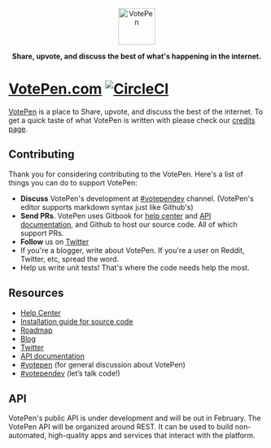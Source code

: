 <p align="center">
  <p align="center">
    <img src="https://cdn.jsdelivr.net/npm/cdn-votepen@1.0.0/imgs/votepen.png" alt="VotePen" height="72"
  </p>
  <p align="center">
    <b>
      Share, upvote, and discuss the best of what's happening in the internet.
    </b>
  </p>
</p>

# [VotePen.com](https://votepen.com) [![CircleCI](https://circleci.com/gh/VotePen/Platform/tree/master.svg?style=svg)](https://circleci.com/gh/VotePen/Platform/tree/master)

[VotePen](https://votepen.com) is a place to Share, upvote, and discuss the best of the internet. To get a quick taste of what VotePen is written with please check our [credits page](https://votepen.com/credits).

## Contributing

Thank you for considering contributing to the VotePen. Here's a list of things you can do to support VotePen:

- **Discuss** VotePen's development at  [#votependev](https://votepen.com/c/votependev) channel. (VotePen's editor supports markdown syntax just like Github's)
- **Send PRs**. VotePen uses Gitbook for [help center](https://help.votepen.com) and [API documentation](https://api.votepen.com), and Github to host our source code. All of which support PRs. 
- **Follow** us on [Twitter](https://twitter.com/VotePen) 
- If you're a blogger, write about VotePen. If you're a user on Reddit, Twitter, etc, spread the word. 
- Help us write unit tests! That's where the code needs help the most. 

## Resources

- [Help Center](https://help.votepen.com)
- [Installation guide for source code](/installation.md)
- [Roadmap](https://github.com/VotePen/VotePen/projects/2)
- [Blog](https://medium.com/votepen/)
- [Twitter](https://twitter.com/VotePen)
- [API documentation](https://api.votepen.com)
- [#votepen](https://votepen.com/c/votepen) (for general discussion about VotePen)
- [#votependev](https://votepen.com/c/votependev) (let’s talk code!)

## API

VotePen's public API is under development and will be out in February. The VotePen API will be organized around REST. It can be used to build non-automated, high-quality apps and services that interact with the platform.
